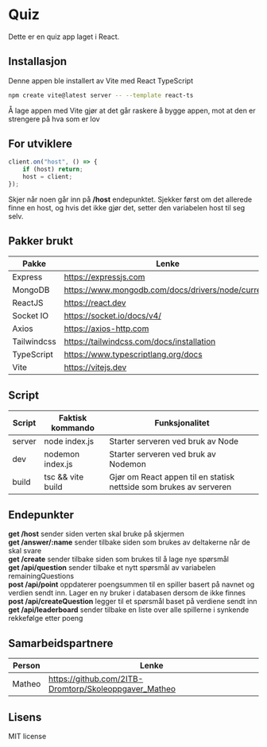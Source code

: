 # Quiz

Dette er en quiz app laget i React.

## Installasjon

Denne appen ble installert av Vite med React TypeScript

```bash
npm create vite@latest server -- --template react-ts
```

Å lage appen med Vite gjør at det går raskere å bygge appen, mot at den er strengere på hva som er lov

## For utviklere

```js
client.on("host", () => {
    if (host) return;
    host = client;
});
```

Skjer når noen går inn på **/host** endepunktet. Sjekker først om det allerede finne en host, og hvis det ikke gjør det, setter den variabelen host til seg selv.

## Pakker brukt

| Pakke       | Lenke                                              |
| ----------- | -------------------------------------------------- |
| Express     | https://expressjs.com                              |
| MongoDB     | https://www.mongodb.com/docs/drivers/node/current/ |
| ReactJS     | https://react.dev                                  |
| Socket IO   | https://socket.io/docs/v4/                         |
| Axios       | https://axios-http.com                             |
| Tailwindcss | https://tailwindcss.com/docs/installation          |
| TypeScript  | https://www.typescriptlang.org/docs                |
| Vite        | https://vitejs.dev                                 |

## Script

| Script | Faktisk kommando  | Funksjonalitet                                                     |
| ------ | ----------------- | ------------------------------------------------------------------ |
| server | node index.js     | Starter serveren ved bruk av Node                                  |
| dev    | nodemon index.js  | Starter serveren ved bruk av Nodemon                               |
| build  | tsc && vite build | Gjør om React appen til en statisk nettside som brukes av serveren |

## Endepunkter

**get /host** sender siden verten skal bruke på skjermen  
**get /answer/:name** sender tilbake siden som brukes av deltakerne når de skal svare  
**get /create** sender tilbake siden som brukes til å lage nye spørsmål  
**get /api/question** sender tilbake et nytt spørsmål av variabelen remainingQuestions  
**post /api/point** oppdaterer poengsummen til en spiller basert på navnet og verdien sendt inn. Lager en ny bruker i databasen dersom de ikke finnes  
**post /api/createQuestion** legger til et spørsmål baset på verdiene sendt inn  
**get /api/leaderboard** sender tilbake en liste over alle spillerne i synkende rekkefølge etter poeng

## Samarbeidspartnere

| Person | Lenke                                                 |
| ------ | ----------------------------------------------------- |
| Matheo | https://github.com/2ITB-Dromtorp/Skoleoppgaver_Matheo |

## Lisens

MIT license
